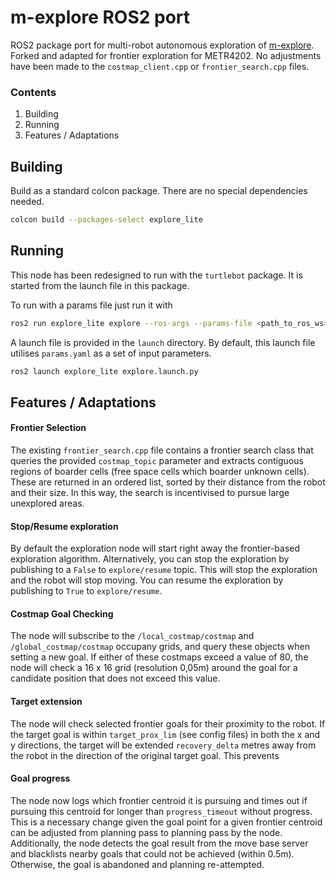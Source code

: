 # m-explore ROS2 port

ROS2 package port for multi-robot autonomous exploration of [m-explore](https://github.com/hrnr/m-explore). Forked and adapted for frontier exploration for METR4202. No adjustments have been made to the `costmap_client.cpp` or `frontier_search.cpp` files. 

### Contents
1. Building
2. Running
3. Features / Adaptations

Building
--------

Build as a standard colcon package. There are no special dependencies needed.

```bash
colcon build --packages-select explore_lite
```

Running
-------
This node has been redesigned to run with the `turtlebot` package. It is started from the launch file in this package. 

To run with a params file just run it with
```bash
ros2 run explore_lite explore --ros-args --params-file <path_to_ros_ws>/m-explore-ros2/explore/config/params.yaml
```

A launch file is provided in the `launch` directory. By default, this launch file utilises `params.yaml` as a set of input parameters. 

```bash
ros2 launch explore_lite explore.launch.py
```

Features / Adaptations
-------
#### Frontier Selection
The existing `frontier_search.cpp` file contains a frontier search class that queries the provided `costmap_topic` parameter and extracts contiguous regions of boarder cells (free space cells which boarder unknown cells). These are returned in an ordered list, sorted by their distance from the robot and their size. In this way, the search is incentivised to pursue large unexplored areas. 

#### Stop/Resume exploration
By default the exploration node will start right away the frontier-based exploration algorithm. Alternatively, you can stop the exploration by publishing to a `False` to `explore/resume` topic. This will stop the exploration and the robot will stop moving. You can resume the exploration by publishing to `True` to `explore/resume`.

#### Costmap Goal Checking
The node will subscribe to the `/local_costmap/costmap` and `/global_costmap/costmap` occupany grids, and query these objects when setting a new goal. If either of these costmaps exceed a value of 80, the node will check a 16 x 16 grid (resolution 0,05m) around the goal for a candidate position that does not exceed this value. 

#### Target extension
The node will check selected frontier goals for their proximity to the robot. If the target goal is within `target_prox_lim` (see config files) in both the x and y directions, the target will be extended `recovery_delta` metres away from the robot in the direction of the original target goal. This prevents 

#### Goal progress
The node now logs which frontier centroid it is pursuing and times out if pursuing this centroid for longer than `progress_timeout` without progress. This is a necessary change given the goal point for a given frontier centroid can be adjusted from planning pass to planning pass by the node. Additionally, the node detects the goal result from the move base server and blacklists nearby goals that could not be achieved (within 0.5m). Otherwise, the goal is abandoned and planning re-attempted. 